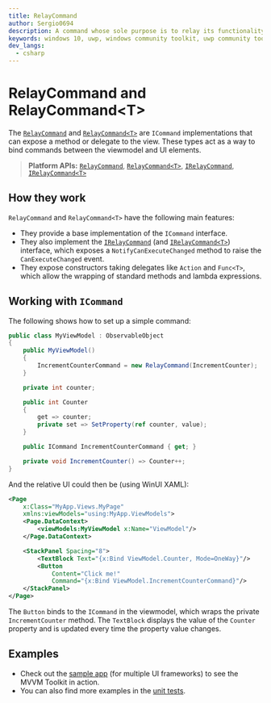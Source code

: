 ```yaml
---
title: RelayCommand
author: Sergio0694
description: A command whose sole purpose is to relay its functionality to other objects by invoking delegates
keywords: windows 10, uwp, windows community toolkit, uwp community toolkit, uwp toolkit, mvvm, componentmodel, property changed, notification, binding, command, delegate, net core, net standard
dev_langs:
  - csharp
---
```


# RelayCommand and RelayCommand&lt;T>

The [`RelayCommand`](/dotnet/api/microsoft.toolkit.mvvm.input.RelayCommand) and [`RelayCommand<T>`](/dotnet/api/microsoft.toolkit.mvvm.input.RelayCommand-1) are `ICommand` implementations that can expose a method or delegate to the view. These types act as a way to bind commands between the viewmodel and UI elements.

> **Platform APIs:** [`RelayCommand`](/dotnet/api/microsoft.toolkit.mvvm.input.RelayCommand), [`RelayCommand<T>`](/dotnet/api/microsoft.toolkit.mvvm.input.RelayCommand-1), [`IRelayCommand`](/dotnet/api/microsoft.toolkit.mvvm.input.IRelayCommand), [`IRelayCommand<T>`](/dotnet/api/microsoft.toolkit.mvvm.input.IRelayCommand-1)

## How they work

`RelayCommand` and `RelayCommand<T>` have the following main features:

- They provide a base implementation of the `ICommand` interface.
- They also implement the [`IRelayCommand`](/dotnet/api/microsoft.toolkit.mvvm.input.IRelayCommand) (and [`IRelayCommand<T>`](/dotnet/api/microsoft.toolkit.mvvm.input.IRelayCommand-1)) interface, which exposes a `NotifyCanExecuteChanged` method to raise the `CanExecuteChanged` event.
- They expose constructors taking delegates like `Action` and `Func<T>`, which allow the wrapping of standard methods and lambda expressions.

## Working with `ICommand`

The following shows how to set up a simple command:

```csharp
public class MyViewModel : ObservableObject
{
    public MyViewModel()
    {
        IncrementCounterCommand = new RelayCommand(IncrementCounter);
    }

    private int counter;

    public int Counter
    {
        get => counter;
        private set => SetProperty(ref counter, value);
    }

    public ICommand IncrementCounterCommand { get; }

    private void IncrementCounter() => Counter++;
}
```

And the relative UI could then be (using WinUI XAML):

```xml
<Page
    x:Class="MyApp.Views.MyPage"
    xmlns:viewModels="using:MyApp.ViewModels">
    <Page.DataContext>
        <viewModels:MyViewModel x:Name="ViewModel"/>
    </Page.DataContext>

    <StackPanel Spacing="8">
        <TextBlock Text="{x:Bind ViewModel.Counter, Mode=OneWay}"/>
        <Button
            Content="Click me!"
            Command="{x:Bind ViewModel.IncrementCounterCommand}"/>
    </StackPanel>
</Page>
```

The `Button` binds to the `ICommand` in the viewmodel, which wraps the private `IncrementCounter` method. The `TextBlock` displays the value of the `Counter` property and is updated every time the property value changes.

## Examples

- Check out the [sample app](https://github.com/windows-toolkit/MVVM-Samples) (for multiple UI frameworks) to see the MVVM Toolkit in action.
- You can also find more examples in the [unit tests](https://github.com/windows-toolkit/WindowsCommunityToolkit/blob/rel/7.1.0/UnitTests/UnitTests.Shared/Mvvm).

